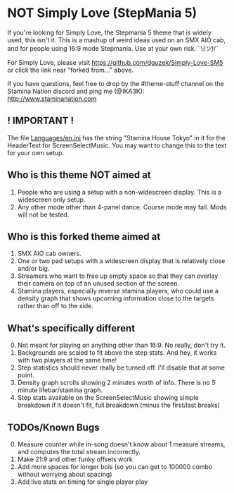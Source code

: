 # NOT Simply Love (StepMania 5)

If you're looking for Simply Love, the Stepmania 5 theme that is widely used, this isn't it. This is a mashup of weird ideas used on an SMX AIO cab, and for people using 16:9 mode Stepmania. Use at your own risk. ¯\\_(ツ)_/¯

For Simply Love, please visit https://github.com/dguzek/Simply-Love-SM5 or click the link near "forked from..." above.

If you have questions, feel free to drop by the #theme-stuff channel on the Stamina Nation discord and ping me (@IKA3K): http://www.staminanation.com

## ! IMPORTANT !

The file [Languages/en.ini](https://github.com/IKA3K/Stamina-House-Tokyo/blob/master/Languages/en.ini#L100) has the string "Stamina House Tokyo" in it for the HeaderText for ScreenSelectMusic. You may want to change this to the text for your own setup.

## Who is this theme NOT aimed at

1. People who are using a setup with a non-widescreen display. This is a widescreen only setup.
2. Any other mode other than 4-panel dance. Course mode may fail. Mods will not be tested.

## Who is this forked theme aimed at

1. SMX AIO cab owners.
2. One or two pad setups with a widescreen display that is relatively close and/or big.
3. Streamers who want to free up empty space so that they can overlay their camera on top of an unused section of the screen.
4. Stamina players, especially reverse stamina players, who could use a density graph that shows upcoming information close to the targets rather than off to the side.

## What's specifically different

0. Not meant for playing on anything other than 16:9. No really, don't try it.
1. Backgrounds are scaled to fit above the step stats. And hey, it works with two players at the same time!
2. Step statistics should never really be turned off. I'll disable that at some point.
3. Density graph scrolls showing 2 minutes worth of info. There is no 5 minute lifebar/stamina graph.
4. Step stats available on the ScreenSelectMusic showing simple breakdown if it doesn't fit, full breakdown (minus the first/last breaks)

## TODOs/Known Bugs

0. Measure counter while in-song doesn't know about 1 measure streams, and computes the total stream incorrectly.
1. Make 21:9 and other funky offsets work
2. Add more spaces for longer bois (so you can get to 100000 combo without worrying about spacing)
3. Add live stats on timing for single player play
